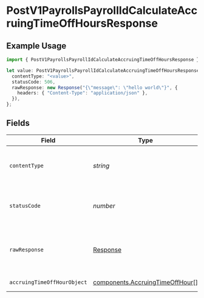 # PostV1PayrollsPayrollIdCalculateAccruingTimeOffHoursResponse

## Example Usage

```typescript
import { PostV1PayrollsPayrollIdCalculateAccruingTimeOffHoursResponse } from "@gusto/embedded-api/models/operations/postv1payrollspayrollidcalculateaccruingtimeoffhours.js";

let value: PostV1PayrollsPayrollIdCalculateAccruingTimeOffHoursResponse = {
  contentType: "<value>",
  statusCode: 506,
  rawResponse: new Response("{\"message\": \"hello world\"}", {
    headers: { "Content-Type": "application/json" },
  }),
};
```

## Fields

| Field                                                                              | Type                                                                               | Required                                                                           | Description                                                                        |
| ---------------------------------------------------------------------------------- | ---------------------------------------------------------------------------------- | ---------------------------------------------------------------------------------- | ---------------------------------------------------------------------------------- |
| `contentType`                                                                      | *string*                                                                           | :heavy_check_mark:                                                                 | HTTP response content type for this operation                                      |
| `statusCode`                                                                       | *number*                                                                           | :heavy_check_mark:                                                                 | HTTP response status code for this operation                                       |
| `rawResponse`                                                                      | [Response](https://developer.mozilla.org/en-US/docs/Web/API/Response)              | :heavy_check_mark:                                                                 | Raw HTTP response; suitable for custom response parsing                            |
| `accruingTimeOffHourObject`                                                        | [components.AccruingTimeOffHour](../../models/components/accruingtimeoffhour.md)[] | :heavy_minus_sign:                                                                 | Example response                                                                   |